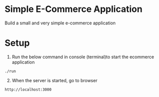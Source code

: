 # Simple E-Commerce Application
Build a small and very simple e-commerce application

# Setup
1. Run the below command in console (terminal)to start the ecommerce application
```
./run
```

2. When the server is started, go to browser
```
http://localhost:3000
```
